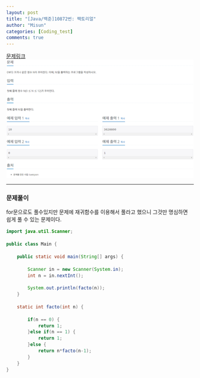 ```yaml
---
layout: post
title: "[Java/백준]10872번: 팩토리얼"
author: "Misun"
categories: [Coding_test]
comments: true
---
```


[문제링크](https://www.acmicpc.net/problem/10872)
![Image with caption](../img/Coding/baekjun_10872.png "problem1")

<hr>

### 문제풀이

for문으로도 풀수있지만 문제에 재귀함수를 이용해서 풀라고 했으니 그것만 명심하면 쉽게 풀 수 있는 문제이다.

<!-- #### 첫번째 방법: 시간초과 실패 -->

```java
import java.util.Scanner;

public class Main {

	public static void main(String[] args) {

		Scanner in = new Scanner(System.in);
		int n = in.nextInt();

		System.out.println(facto(n));
	}

	static int facto(int n) {

		if(n == 0) {
			return 1;
		}else if(n == 1) {
			return 1;
		}else {
			return n*facto(n-1);
		}
	}
}
```
